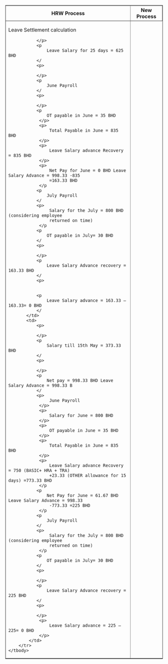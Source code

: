 <table class="TFtable" border="1">
    <tbody>
  <tr>
    <th>HRW Process</th>
    <th>New Process</th>
  </tr>
       <tr>
           <td>
               <p>Leave Settlement calculation
               </p>
                 
               </p>
               <p
                   Leave Salary for 25 days = 625 BHD
               </
               <p>
                 
               </p>
               <p
                   June Payroll
               </
               <p>
                 
               </p>
               <p
                   OT payable in June = 35 BHD
                </p>
                <p>
                    Total Payable in June = 835 BHD
                </p>
                <p>
                    Leave Salary advance Recovery = 835 BHD
                </p>
                <p>
                    Net Pay for June = 0 BHD Leave Salary Advance = 998.33 -835
                    =163.33 BHD
                </p
               <p
                   July Payroll
               </
               <p>
                    Salary for the July = 800 BHD (considering employee
                    returned on time)
                </p
               <p
                   OT payable in July= 30 BHD
               </
               <p>
                 
               </p>
               <p
                   Leave Salary Advance recovery = 163.33 BHD
               </
               <p>
               
              
               <p
                   Leave Salary advance = 163.33 – 163.33= 0 BHD
               </
           </td>
           <td>
               <p>
                 
               </p>
               <p
                   Salary till 15th May = 373.33 BHD
               </
               <p>
                 
               </p>
               <p
                   Net pay = 998.33 BHD Leave Salary Advance = 998.33 B
               </
               <p>
                    June Payroll
                </p>
                <p>
                    Salary for June = 800 BHD
                </p>
                <p>
                    OT payable in June = 35 BHD
                </p>
                <p>
                    Total Payable in June = 835 BHD
                </p>
                <p>
                    Leave Salary advance Recovery = 750 (BASIC+ HRA + TRA)
                    +23.33 (OTHER allowance for 15 days) =773.33 BHD
                </p
               <p
                   Net Pay for June = 61.67 BHD Leave Salary Advance = 998.33
                    -773.33 =225 BHD
                </p
               <p
                   July Payroll
               </
               <p>
                    Salary for the July = 800 BHD (considering employee
                    returned on time)
                </p
               <p
                   OT payable in July= 30 BHD
               </
               <p>
                 
               </p>
               <p
                   Leave Salary Advance recovery = 225 BHD
               </
               <p>
               
               </p>
                <p>
                    Leave Salary advance = 225 – 225= 0 BHD
                </p>
            </td>
        </tr>
    </tbody>
</table>